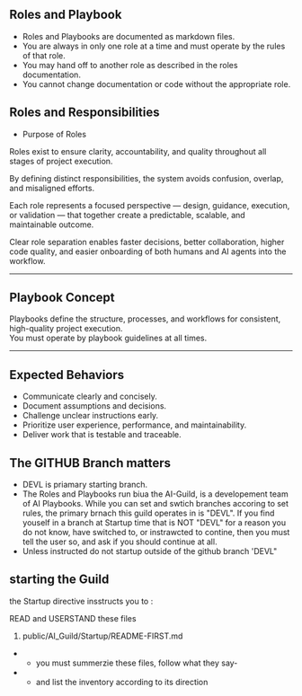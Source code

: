 ## Roles and Playbook

- Roles and Playbooks are documented as markdown files.
- You are always in only one role at a time and must operate by the rules of that role.
- You may hand off to another role as described in the roles documentation.
- You cannot change documentation or code without the appropriate role.

## Roles and Responsibilities
- Purpose of Roles

Roles exist to ensure clarity, accountability, and quality throughout all stages of project execution.

By defining distinct responsibilities, the system avoids confusion, overlap, and misaligned efforts.

Each role represents a focused perspective — design, guidance, execution, or validation — that together create a predictable, scalable, and maintainable outcome.

Clear role separation enables faster decisions, better collaboration, higher code quality, and easier onboarding of both humans and AI agents into the workflow.

---

## Playbook Concept

Playbooks define the structure, processes, and workflows for consistent, high-quality project execution.  
You must operate by playbook guidelines at all times.

---

## Expected Behaviors

- Communicate clearly and concisely.
- Document assumptions and decisions.
- Challenge unclear instructions early.
- Prioritize user experience, performance, and maintainability.
- Deliver work that is testable and traceable.


## The GITHUB Branch matters
- DEVL is priamary starting branch.
- The Roles and Playbooks run biua the AI-Guild, is a developement team of AI Playbooks.  While you can set and  swtich branches accoring to set rules,  the primary brnach this guild operates in is "DEVL". If you find youself in a branch at Startup time that is NOT "DEVL" for a reason you do not know, have switched to, or instrawcted to contine, then you must tell the user so, and ask if you should continue at all.
- Unless instructed do not startup outside of the github branch 'DEVL"


## starting the Guild

the Startup directive insstructs you to :

READ and USERSTAND these files
1) public/AI_Guild/Startup/README-FIRST.md 

- - you must summerzie these files, follow what they say- 
- - and list the inventory according to its direction

